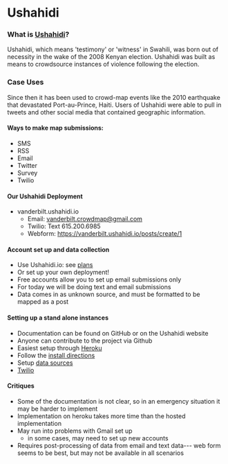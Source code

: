 # Ushahidi

### What is [Ushahidi](https://www.ushahidi.com)?

Ushahidi, which means 'testimony' or 'witness' in Swahili, was born out of necessity in the wake of the 2008 Kenyan election. Ushahidi was built as means to crowdsource instances of violence following the election.

### Case Uses

Since then it has been used to crowd-map events like the 2010 earthquake that devastated Port-au-Prince, Haiti.  Users of Ushahidi were able to pull in tweets and other social media that contained geographic information.


#### Ways to make map submissions:
  * SMS
  * RSS
  * Email
  * Twitter
  * Survey
  * Twilio 

#### Our Ushahidi Deployment

  * vanderbilt.ushahidi.io
    * Email: vanderbilt.crowdmap@gmail.com
    * Twilio: Text 615.200.6985
    * Webform: https://vanderbilt.ushahidi.io/posts/create/1

#### Account set up and data collection
  * Use Ushahidi.io: see [plans](https://www.ushahidi.com/plans)
  * Or set up your own deployment!
  * Free accounts allow you to set up email submissions only
  * For today we will be doing text and email submissions
  * Data comes in as unknown source, and must be formatted to be mapped as a post


#### Setting up a stand alone instances
  * Documentation can be found on GitHub or on the Ushahidi website
  * Anyone can contribute to the project via Github
  * Easiest setup through [Heroku](https://dashboard.heroku.com/apps)
  * Follow the [install directions](https://www.ushahidi.com/support/install-ushahidi#installation-overview)
  * Setup [data sources](https://www.ushahidi.com/support/data-sources#twilio)
   * [Twilio](https://www.twilio.com/console/voice/dev-tools/twiml-apps)
  
#### Critiques
  * Some of the documentation is not clear, so in an emergency situation it may be harder to implement
  * Implementation on heroku takes more time than the hosted implementation
  * May run into problems with Gmail set up
    * in some cases, may need to set up new accounts
  * Requires post-processing of data from email and text data--- web form seems to be best, but may not be available in all scenarios
  
